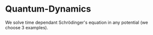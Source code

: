 # Quantum-Dynamics
We solve time dependant Schrödinger's equation in any potential (we choose 3 examples).
